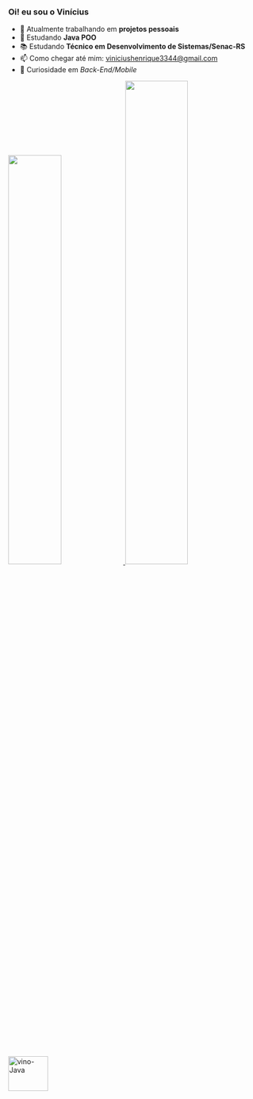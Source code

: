 ### Oi! eu sou o Vinícius

- 🔭 Atualmente trabalhando em **projetos pessoais**
- 🌱 Estudando **Java POO**
- 📚 Estudando **Técnico em Desenvolvimento de Sistemas/Senac-RS**
- 📫 Como chegar até mim: viniciushenrique3344@gmail.com
- 🔎 Curiosidade em *Back-End/Mobile*

<div>
  <a href="https://github.com/VinoOliveira">
  <img  width="46%" src="https://github-readme-stats.vercel.app/api?username=VinoOliveira&show_icons=true&theme=moltack&include_all_commits=true&count_private="false"/>
  <img width="50%" src="https://github-readme-stats.vercel.app/api/top-langs/?username=VinoOliveira&layout=compact&langs_count=7&theme=moltack"/>

</div>
<div style="display: inline_block"><br>
   <img align="left" alt="vino-Java" height="70" width="80"  src="https://cdn.jsdelivr.net/gh/devicons/devicon/icons/java/java-plain-wordmark.svg" />
   
</div>
  
    
   ##
    
    
